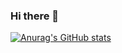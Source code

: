 ### Hi there 👋


[![Anurag's GitHub stats](https://github-readme-stats.vercel.app/api?username=HANNIEL21)](https://github.com/anuraghazra/github-readme-stats)
